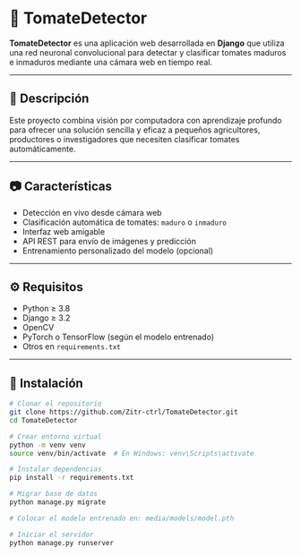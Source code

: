 # 🍅 TomateDetector

**TomateDetector** es una aplicación web desarrollada en **Django** que utiliza una red neuronal convolucional para detectar y clasificar tomates maduros e inmaduros mediante una cámara web en tiempo real.

---

## 📌 Descripción

Este proyecto combina visión por computadora con aprendizaje profundo para ofrecer una solución sencilla y eficaz a pequeños agricultores, productores o investigadores que necesiten clasificar tomates automáticamente.

---

## 📷 Características

- Detección en vivo desde cámara web
- Clasificación automática de tomates: `maduro` o `inmaduro`
- Interfaz web amigable
- API REST para envío de imágenes y predicción
- Entrenamiento personalizado del modelo (opcional)

---

## ⚙️ Requisitos

- Python ≥ 3.8  
- Django ≥ 3.2  
- OpenCV  
- PyTorch o TensorFlow (según el modelo entrenado)  
- Otros en `requirements.txt`

---

## 🚀 Instalación

```bash
# Clonar el repositorio
git clone https://github.com/Zitr-ctrl/TomateDetector.git
cd TomateDetector

# Crear entorno virtual
python -m venv venv
source venv/bin/activate  # En Windows: venv\Scripts\activate

# Instalar dependencias
pip install -r requirements.txt

# Migrar base de datos
python manage.py migrate

# Colocar el modelo entrenado en: media/models/model.pth

# Iniciar el servidor
python manage.py runserver
